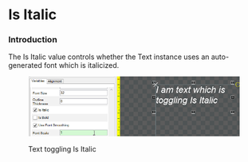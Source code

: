 # Is Italic

### Introduction

The Is Italic value controls whether the Text instance uses an auto-generated font which is italicized.

<figure><img src="../../../.gitbook/assets/10_06 26 16.gif" alt=""><figcaption><p>Text toggling Is Italic</p></figcaption></figure>
